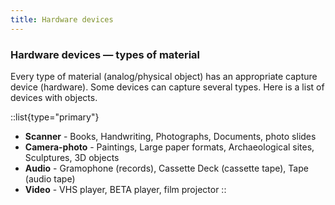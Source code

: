 ```yaml
---
title: Hardware devices
---
```

### Hardware devices — types of material

Every type of material (analog/physical object) has an appropriate capture device (hardware). Some devices can capture several types. Here is a list of devices with objects.

::list{type="primary"}
- **Scanner** - Books, Handwriting, Photographs, Documents, photo slides
- **Camera-photo** - Paintings, Large paper formats, Archaeological sites, Sculptures, 3D objects
- **Audio** - Gramophone (records), Cassette Deck (cassette tape), Tape (audio tape)
- **Video** - VHS player, BETA player, film projector
::
